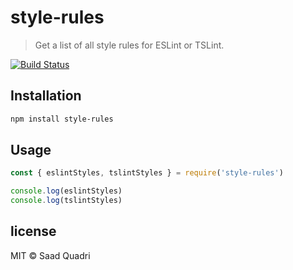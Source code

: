# style-rules
> Get a list of all style rules for ESLint or TSLint.

[![Build Status](https://travis-ci.org/saadq/style-rules.svg?branch=master)](https://travis-ci.org/saadq/style-rules)

## Installation
```bash
npm install style-rules
```

## Usage
```js
const { eslintStyles, tslintStyles } = require('style-rules')

console.log(eslintStyles)
console.log(tslintStyles)
```

## license
MIT &copy; Saad Quadri
